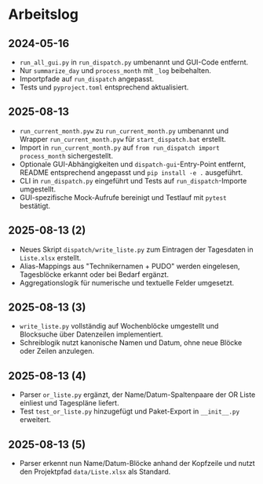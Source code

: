 # Arbeitslog

## 2024-05-16
- `run_all_gui.py` in `run_dispatch.py` umbenannt und GUI-Code entfernt.
- Nur `summarize_day` und `process_month` mit `_log` beibehalten.
- Importpfade auf `run_dispatch` angepasst.
- Tests und `pyproject.toml` entsprechend aktualisiert.
## 2025-08-13
- `run_current_month.pyw` zu `run_current_month.py` umbenannt und Wrapper `run_current_month.pyw` für `start_dispatch.bat` erstellt.
- Import in `run_current_month.py` auf `from run_dispatch import process_month` sichergestellt.
- Optionale GUI-Abhängigkeiten und `dispatch-gui`-Entry-Point entfernt, README entsprechend angepasst und `pip install -e .` ausgeführt.
- CLI in `run_dispatch.py` eingeführt und Tests auf `run_dispatch`-Importe umgestellt.
- GUI-spezifische Mock-Aufrufe bereinigt und Testlauf mit `pytest` bestätigt.
## 2025-08-13 (2)
- Neues Skript `dispatch/write_liste.py` zum Eintragen der Tagesdaten in `Liste.xlsx` erstellt.
- Alias-Mappings aus "Technikernamen + PUDO" werden eingelesen, Tagesblöcke erkannt oder bei Bedarf ergänzt.
- Aggregationslogik für numerische und textuelle Felder umgesetzt.
## 2025-08-13 (3)
- `write_liste.py` vollständig auf Wochenblöcke umgestellt und Blocksuche über Datenzeilen implementiert.
- Schreiblogik nutzt kanonische Namen und Datum, ohne neue Blöcke oder Zeilen anzulegen.
## 2025-08-13 (4)
- Parser `or_liste.py` ergänzt, der Name/Datum-Spaltenpaare der OR Liste einliest und Tagespläne liefert.
- Test `test_or_liste.py` hinzugefügt und Paket-Export in `__init__.py` erweitert.
## 2025-08-13 (5)
- Parser erkennt nun Name/Datum-Blöcke anhand der Kopfzeile und nutzt den Projektpfad `data/Liste.xlsx` als Standard.
